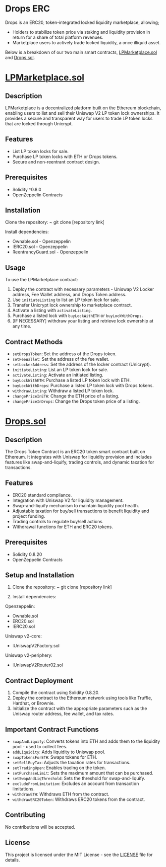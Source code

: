 # Drops ERC
Drops is an ERC20, token-integrated locked liquidity marketplace, allowing;
- Holders to stabilize token price via staking and liquidity provision in return for a share of total platform revenues.
- Marketplace users to actively trade locked liquidity, a once illiquid asset.

Below is a breakdown of our two main smart contracts, [LPMarketplace.sol](contracts/LPMarketplace.sol) and [Drops.sol](contracts/Drops.sol).

# [LPMarketplace.sol](contracts/LPMarketplace.sol)

## Description
LPMarketplace is a decentralized platform built on the Ethereum blockchain, enabling users to list and sell their Uniswap V2 LP token lock ownerships. It provides a secure and transparent way for users to trade LP token locks that are locked through Unicrypt.

## Features
- List LP token locks for sale.
- Purchase LP token locks with ETH or Drops tokens.
- Secure and non-reentrant contract design.

## Prerequisites
- Solidity ^0.8.0
- OpenZeppelin Contracts

## Installation
Clone the repository:
~ git clone [repository link]

Install dependencies:
- Ownable.sol - Openzeppelin
- IERC20.sol - Openzeppelin
- ReentrancyGuard.sol - Openzeppelin

## Usage
To use the LPMarketplace contract:
1. Deploy the contract with necessary parameters - Uniswap V2 Locker address, Fee Wallet address, and Drops Token address.
2. Use `initiateListing` to list an LP token lock for sale.
3. Transfer Unicrypt lock ownership to marketplace contract.
4. Activate a listing with `activateListing`.
5. Purchase a listed lock with `buyLockWithETH` or `buyLockWithDrops`.
6. [IF NECESSARY] withdraw your listing and retrieve lock ownership at any time.

## Contract Methods
- `setDropsToken`: Set the address of the Drops token.
- `setFeeWallet`: Set the address of the fee wallet.
- `setLockerAddress`: Set the address of the locker contract (Unicrypt).
- `initiateListing`: List an LP token lock for sale.
- `activateListing`: Activate an initiated listing.
- `buyLockWithETH`: Purchase a listed LP token lock with ETH.
- `buyLockWithDrops`: Purchase a listed LP token lock with Drops tokens.
- `withdrawListing`: Withdraw a listed LP token lock.
- `changePriceInETH`: Change the ETH price of a listing.
- `changePriceInDrops`: Change the Drops token price of a listing.

# [Drops.sol](contracts/Drops.sol)

## Description
The Drops Token Contract is an ERC20 token smart contract built on Ethereum. It integrates with Uniswap for liquidity provision and includes features like swap-and-liquify, trading controls, and dynamic taxation for transactions.

## Features
- ERC20 standard compliance.
- Integration with Uniswap V2 for liquidity management.
- Swap-and-liquify mechanism to maintain liquidity pool health.
- Adjustable taxation for buy/sell transactions to benefit liquidity and project funding.
- Trading controls to regulate buy/sell actions.
- Withdrawal functions for ETH and ERC20 tokens.

## Prerequisites
- Solidity 0.8.20
- OpenZeppelin Contracts

## Setup and Installation
1. Clone the repository:
~ git clone [repository link]

2. Install dependencies:
   
Openzeppelin:
- Ownable.sol
- ERC20.sol
- IERC20.sol
  
Uniswap v2-core:
- IUniswapV2Factory.sol
  
Uniswap v2-periphery:
- IUniswapV2Router02.sol

## Contract Deployment
1. Compile the contract using Solidity 0.8.20.
2. Deploy the contract to the Ethereum network using tools like Truffle, Hardhat, or Brownie.
3. Initialize the contract with the appropriate parameters such as the Uniswap router address, fee wallet, and tax rates.

## Important Contract Functions
- `swapAndLiquify`: Converts tokens into ETH and adds them to the liquidity pool - used to collect fees.
- `addLiquidity`: Adds liquidity to Uniswap pool.
- `swapTokensForETH`: Swaps tokens for ETH.
- `setSellBuyTax`: Adjusts the taxation rates for transactions.
- `setTradingOpen`: Enables trading on the token.
- `setPurchaseLimit`: Sets the maximum amount that can be purchased.
- `setSwapAndLiqThreshold`: Sets the threshold for swap-and-liquify.
- `excludeFromLimitation`: Excludes an account from transaction limitations.
- `withdrawETH`: Withdraws ETH from the contract.
- `withdrawERC20Token`: Withdraws ERC20 tokens from the contract.

## Contributing
No contributions will be accepted.

## License
This project is licensed under the MIT License - see the [LICENSE](LICENSE) file for details.

